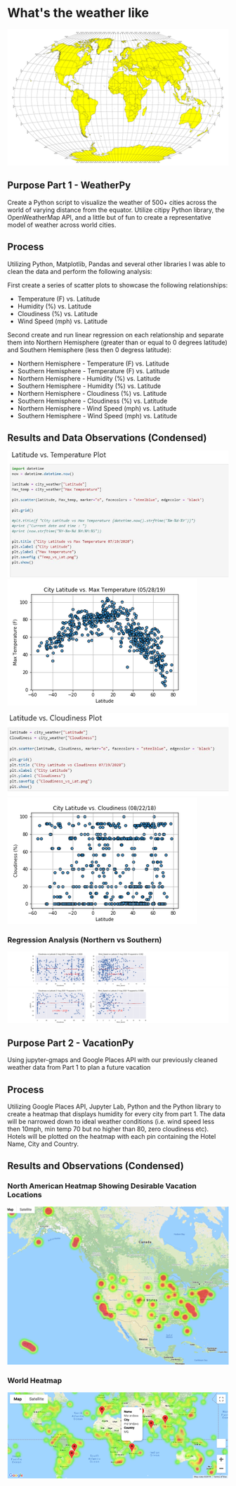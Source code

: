 # What's the weather like

![Screenshot](/Instructions/Screenshots/World.jpg "Screenshot")

## Purpose Part 1 - WeatherPy
Create a Python script to visualize the weather of 500+ cities across the world of varying distance from the equator.  Utilize citipy Python library, the OpenWeatherMap API, and a little but of fun to create a representative model of weather across world cities.

## Process
Utilizing Python, Matplotlib, Pandas and several other libraries I was able to clean the data and perform the following analysis: 

First create a series of scatter plots to showcase the following relationships:

- Temperature (F) vs. Latitude
- Humidity (%) vs. Latitude
- Cloudiness (%) vs. Latitude
- Wind Speed (mph) vs. Latitude

Second create and run linear regression on each relationship and separate them into Northern Hemisphere (greater than or equal to 0 degrees latitude) and Southern Hemisphere (less then 0 degress latitude):

- Northern Hemisphere - Temperature (F) vs. Latitude
- Southern Hemisphere - Temperature (F) vs. Latitude
- Northern Hemisphere - Humidity (%) vs. Latitude
- Southern Hemisphere - Humidity (%) vs. Latitude
- Northern Hemisphere - Cloudiness (%) vs. Latitude
- Southern Hemisphere - Cloudiness (%) vs. Latitude
- Northern Hemisphere - Wind Speed (mph) vs. Latitude
- Southern Hemisphere - Wind Speed (mph) vs. Latitude

## Results and Data Observations (Condensed)
![Screenshot](/Instructions/Screenshots/Fig1a.JPG "Screenshot")
![Screenshot](/Instructions/Screenshots/Fig1.jpg "Screenshot")

![Screenshot](/Instructions/Screenshots/Fig3a.JPG "Screenshot")
![Screenshot](/Instructions/Screenshots/Fig3.jpg "Screenshot")

### Regression Analysis (Northern vs Southern)
![Screenshot](/Instructions/Screenshots/NReg.jpg "Screenshot")
![Screenshot](/Instructions/Screenshots/SReg.jpg "Screenshot")


## Purpose Part 2 - VacationPy

Using jupyter-gmaps and Google Places API with our previously cleaned weather data from Part 1 to plan a future vacation

## Process
Utilizing Google Places API, Jupyter Lab, Python and the Python library to create a heatmap that displays humidity for every city from part 1.  The data will be narrowed down to ideal weather conditions (i.e. wind speed less then 10mph, min temp 70 but no higher than 80, zero cloudiness etc).  Hotels will be plotted on the heatmap with each pin containing the Hotel Name, City and Country.

## Results and Observations (Condensed)

### North American Heatmap Showing Desirable Vacation Locations
![Screenshot](/Instructions/Screenshots/NAHeatMap.jpg "Screenshot")

### World Heatmap
![Screenshot](/Instructions/Screenshots/hotel_map.jpg "Screenshot")




